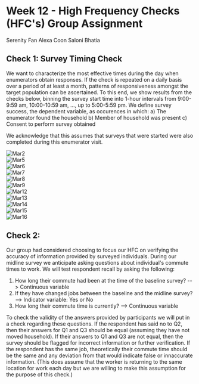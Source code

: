# Week 12 - High Frequency Checks (HFC's) Group Assignment 
Serenity Fan 
Alexa Coon 
Saloni Bhatia 

## Check 1: Survey Timing Check 

We want to characterize the most effective times during the day when enumerators obtain responses. If the check is repeated on a daily basis over a period of at least a month, patterns of responsiveness amongst the target population can be ascertained. To this end, we show results from the checks below, binning the survey start time into 1-hour intervals from 9:00-9:59 am, 10:00-10:59 am, ..., up to 5:00-5:59 pm. We define survey success, the dependent variable, as occurences in which: 
a) The enumerator found the household 
b) Member of household was present 
c) Consent to perform survey obtained 

We acknowledge that this assumes that surveys that were started were also completed during this enumerator visit. 

![Mar2](times_surveys_Mar_2_2018.png)  
![Mar5](times_surveys_Mar_5_2018.png)  
![Mar6](times_surveys_Mar_6_2018.png)  
![Mar7](times_surveys_Mar_7_2018.png)  
![Mar8](times_surveys_Mar_8_2018.png)  
![Mar9](times_surveys_Mar_9_2018.png)  
![Mar12](times_surveys_Mar_12_2018.png)  
![Mar13](times_surveys_Mar_13_2018.png)  
![Mar14](times_surveys_Mar_14_2018.png)  
![Mar15](times_surveys_Mar_15_2018.png)  
![Mar16](times_surveys_Mar_16_2018.png)  


## Check 2: 

Our group had considered choosing to focus our HFC on verifying the accuracy of information provided by surveyed individuals. During our midline survey we anticipate asking questions about individual's commute times to work. We will test respondent recall by asking the following: 

1. How long their commute had been at the time of the baseline survey? --> Continuous variable
2. If they have changed jobs between the baseline and the midline survey? --> Indicator variable: Yes or No
3. How long their commute time is currently? --> Continuous variable 

To check the validity of the answers provided by participants we will put in a check regarding these questions. If the respondent has said no to Q2, then their answers for Q1 and Q3 should be equal (assuming they have not moved household). If their answers to Q1 and Q3 are not equal, then the survey should be flagged for incorrect information or further verification. If the respondent has the same job, theoretically their commute time should be the same and any deviation from that would indicate false or innaccurate information. (This does assume that the worker is returning to the same location for work each day but we are willing to make this assumption for the purpose of this check.) 



